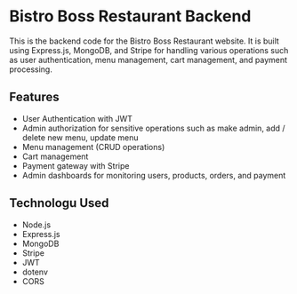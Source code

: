# Bistro Boss Restaurant Backend

This is the backend code for the Bistro Boss Restaurant website. It is built using Express.js, MongoDB, and Stripe for handling various operations such as user authentication, menu management, cart management, and payment processing.

## Features

- User Authentication with JWT
- Admin authorization for sensitive operations such as make admin, add / delete new menu, update menu
- Menu management (CRUD operations)
- Cart management
- Payment gateway with Stripe
- Admin dashboards for monitoring users, products, orders, and payment

## Technologu Used

- Node.js
- Express.js
- MongoDB
- Stripe
- JWT
- dotenv
- CORS
  

